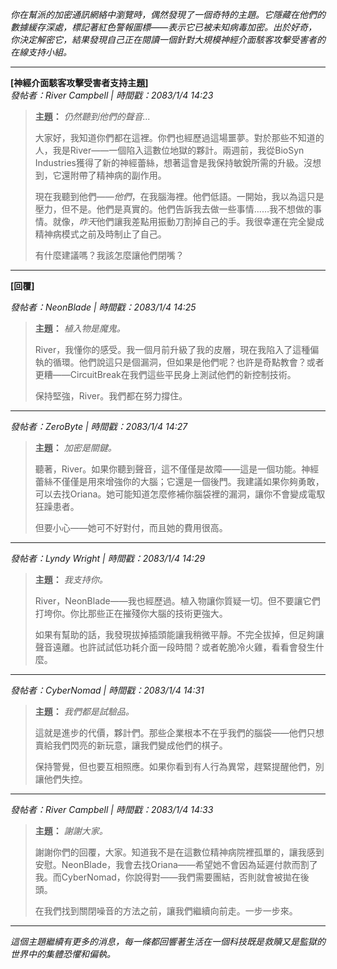 _你在幫派的加密通訊網絡中瀏覽時，偶然發現了一個奇特的主題。它隱藏在他們的數據緩存深處，標記著紅色警報圖標——表示它已被未知病毒加密。出於好奇，你決定解密它，結果發現自己正在閱讀一個針對大規模神經介面駭客攻擊受害者的在線支持小組。_

---

**[神經介面駭客攻擊受害者支持主題]**  
_發帖者：River Campbell | 時間戳：2083/1/4 14:23_

> **主題：** _仍然聽到他們的聲音..._
>
> 大家好，我知道你們都在這裡。你們也經歷過這場噩夢。對於那些不知道的人，我是River——一個陷入這數位地獄的夥計。兩週前，我從BioSyn Industries獲得了新的神經蕾絲，想著這會是我保持敏銳所需的升級。沒想到，它還附帶了精神病的副作用。
>
> 現在我聽到他們——_他們_，在我腦海裡。他們低語。一開始，我以為這只是壓力，但不是。他們是真實的。他們告訴我去做一些事情……我不想做的事情。就像，*昨天*他們讓我差點用振動刀割掉自己的手。我很幸運在完全變成精神病模式之前及時制止了自己。
>
> 有什麼建議嗎？我該怎麼讓他們閉嘴？

---

**[回覆]**

_發帖者：NeonBlade | 時間戳：2083/1/4 14:25_

> **主題：** _植入物是魔鬼。_
>
> River，我懂你的感受。我一個月前升級了我的皮層，現在我陷入了這種偏執的循環。他們說這只是個漏洞，但如果是他們呢？也許是奇點教會？或者更糟——CircuitBreak在我們這些平民身上測試他們的新控制技術。
>
> 保持堅強，River。我們都在努力撐住。

---

_發帖者：ZeroByte | 時間戳：2083/1/4 14:27_

> **主題：** _加密是關鍵。_
>
> 聽著，River。如果你聽到聲音，這不僅僅是故障——這是一個功能。神經蕾絲不僅僅是用來增強你的大腦；它還是一個後門。我建議如果你夠勇敢，可以去找Oriana。她可能知道怎麼修補你腦袋裡的漏洞，讓你不會變成電馭狂躁患者。
>
> 但要小心——她可不好對付，而且她的費用很高。

---

_發帖者：Lyndy Wright | 時間戳：2083/1/4 14:29_

> **主題：** _我支持你。_
>
> River，NeonBlade——我也經歷過。植入物讓你質疑一切。但不要讓它們打垮你。你比那些正在摧殘你大腦的技術更強大。
>
> 如果有幫助的話，我發現拔掉插頭能讓我稍微平靜。不完全拔掉，但足夠讓聲音遠離。也許試試低功耗介面一段時間？或者乾脆冷火雞，看看會發生什麼。

---

_發帖者：CyberNomad | 時間戳：2083/1/4 14:31_

> **主題：** _我們都是試驗品。_
>
> 這就是進步的代價，夥計們。那些企業根本不在乎我們的腦袋——他們只想賣給我們閃亮的新玩意，讓我們變成他們的棋子。
>
> 保持警覺，但也要互相照應。如果你看到有人行為異常，趕緊提醒他們，別讓他們失控。

---

_發帖者：River Campbell | 時間戳：2083/1/4 14:33_

> **主題：** _謝謝大家。_
>
> 謝謝你們的回覆，大家。知道我不是在這數位精神病院裡孤單的，讓我感到安慰。NeonBlade，我會去找Oriana——希望她不會因為延遲付款而割了我。而CyberNomad，你說得對——我們需要團結，否則就會被拋在後頭。
>
> 在我們找到關閉噪音的方法之前，讓我們繼續向前走。一步一步來。

---

_這個主題繼續有更多的消息，每一條都回響著生活在一個科技既是救贖又是監獄的世界中的集體恐懼和偏執。_
